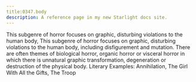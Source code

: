 ```yaml
---
title:0347.body
description: A reference page in my new Starlight docs site.
---
```

This subgenre of horror focuses on graphic, disturbing violations to the human body, This subgenre of horror focuses on graphic, disturbing violations to the human body, 
including disfigurement and mutation. 
There are often themes of biological horror, 
organic horror or visceral horror in which there is unnatural graphic transformation, 
degeneration or destruction of the physical body. 
Literary Examples: Annihilation, The Girl With All the Gifts, The Troop